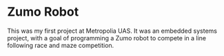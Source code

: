 # Zumo Robot
This was my first project at Metropolia UAS. It was an embedded systems project, with a goal of programming a Zumo robot to compete in a line following race and maze competition. 
